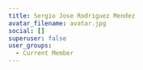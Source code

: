 ```yaml
---
title: Sergio Jose Rodriguez Mendez
avatar_filename: avatar.jpg
social: []
superuser: false
user_groups:
  - Current Member
---
```

